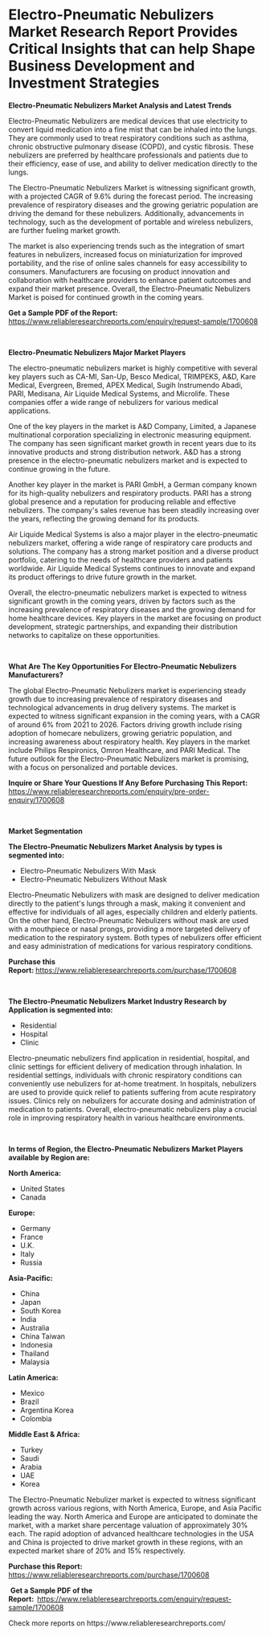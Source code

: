 <p><h1>Electro-Pneumatic Nebulizers Market Research Report Provides Critical Insights that can help Shape Business Development and Investment Strategies</h1></p><p><strong>Electro-Pneumatic Nebulizers Market Analysis and Latest Trends</strong></p>
<p><p>Electro-Pneumatic Nebulizers are medical devices that use electricity to convert liquid medication into a fine mist that can be inhaled into the lungs. They are commonly used to treat respiratory conditions such as asthma, chronic obstructive pulmonary disease (COPD), and cystic fibrosis. These nebulizers are preferred by healthcare professionals and patients due to their efficiency, ease of use, and ability to deliver medication directly to the lungs.</p><p>The Electro-Pneumatic Nebulizers Market is witnessing significant growth, with a projected CAGR of 9.6% during the forecast period. The increasing prevalence of respiratory diseases and the growing geriatric population are driving the demand for these nebulizers. Additionally, advancements in technology, such as the development of portable and wireless nebulizers, are further fueling market growth.</p><p>The market is also experiencing trends such as the integration of smart features in nebulizers, increased focus on miniaturization for improved portability, and the rise of online sales channels for easy accessibility to consumers. Manufacturers are focusing on product innovation and collaboration with healthcare providers to enhance patient outcomes and expand their market presence. Overall, the Electro-Pneumatic Nebulizers Market is poised for continued growth in the coming years.</p></p>
<p><strong>Get a Sample PDF of the Report:&nbsp;</strong> <a href="https://www.reliableresearchreports.com/enquiry/request-sample/1700608">https://www.reliableresearchreports.com/enquiry/request-sample/1700608</a></p>
<p>&nbsp;</p>
<p><strong>Electro-Pneumatic Nebulizers Major Market Players</strong></p>
<p><p>The electro-pneumatic nebulizers market is highly competitive with several key players such as CA-MI, San-Up, Besco Medical, TRIMPEKS, A&D, Kare Medical, Evergreen, Bremed, APEX Medical, Sugih Instrumendo Abadi, PARI, Medisana, Air Liquide Medical Systems, and Microlife. These companies offer a wide range of nebulizers for various medical applications.</p><p>One of the key players in the market is A&D Company, Limited, a Japanese multinational corporation specializing in electronic measuring equipment. The company has seen significant market growth in recent years due to its innovative products and strong distribution network. A&D has a strong presence in the electro-pneumatic nebulizers market and is expected to continue growing in the future.</p><p>Another key player in the market is PARI GmbH, a German company known for its high-quality nebulizers and respiratory products. PARI has a strong global presence and a reputation for producing reliable and effective nebulizers. The company's sales revenue has been steadily increasing over the years, reflecting the growing demand for its products.</p><p>Air Liquide Medical Systems is also a major player in the electro-pneumatic nebulizers market, offering a wide range of respiratory care products and solutions. The company has a strong market position and a diverse product portfolio, catering to the needs of healthcare providers and patients worldwide. Air Liquide Medical Systems continues to innovate and expand its product offerings to drive future growth in the market.</p><p>Overall, the electro-pneumatic nebulizers market is expected to witness significant growth in the coming years, driven by factors such as the increasing prevalence of respiratory diseases and the growing demand for home healthcare devices. Key players in the market are focusing on product development, strategic partnerships, and expanding their distribution networks to capitalize on these opportunities.</p></p>
<p>&nbsp;</p>
<p><strong>What Are The Key Opportunities For Electro-Pneumatic Nebulizers Manufacturers?</strong></p>
<p><p>The global Electro-Pneumatic Nebulizers market is experiencing steady growth due to increasing prevalence of respiratory diseases and technological advancements in drug delivery systems. The market is expected to witness significant expansion in the coming years, with a CAGR of around 6% from 2021 to 2026. Factors driving growth include rising adoption of homecare nebulizers, growing geriatric population, and increasing awareness about respiratory health. Key players in the market include Philips Respironics, Omron Healthcare, and PARI Medical. The future outlook for the Electro-Pneumatic Nebulizers market is promising, with a focus on personalized and portable devices.</p></p>
<p><strong>Inquire or Share Your Questions If Any Before Purchasing This Report:</strong> <a href="https://www.reliableresearchreports.com/enquiry/pre-order-enquiry/1700608">https://www.reliableresearchreports.com/enquiry/pre-order-enquiry/1700608</a></p>
<p>&nbsp;</p>
<p><strong>Market Segmentation</strong></p>
<p><strong>The Electro-Pneumatic Nebulizers Market Analysis by types is segmented into:</strong></p>
<p><ul><li>Electro-Pneumatic Nebulizers With Mask</li><li>Electro-Pneumatic Nebulizers Without Mask</li></ul></p>
<p><p>Electro-Pneumatic Nebulizers with mask are designed to deliver medication directly to the patient's lungs through a mask, making it convenient and effective for individuals of all ages, especially children and elderly patients. On the other hand, Electro-Pneumatic Nebulizers without mask are used with a mouthpiece or nasal prongs, providing a more targeted delivery of medication to the respiratory system. Both types of nebulizers offer efficient and easy administration of medications for various respiratory conditions.</p></p>
<p><strong>Purchase this Report:&nbsp;</strong><a href="https://www.reliableresearchreports.com/purchase/1700608">https://www.reliableresearchreports.com/purchase/1700608</a></p>
<p>&nbsp;</p>
<p><strong>The Electro-Pneumatic Nebulizers Market Industry Research by Application is segmented into:</strong></p>
<p><ul><li>Residential</li><li>Hospital</li><li>Clinic</li></ul></p>
<p><p>Electro-pneumatic nebulizers find application in residential, hospital, and clinic settings for efficient delivery of medication through inhalation. In residential settings, individuals with chronic respiratory conditions can conveniently use nebulizers for at-home treatment. In hospitals, nebulizers are used to provide quick relief to patients suffering from acute respiratory issues. Clinics rely on nebulizers for accurate dosing and administration of medication to patients. Overall, electro-pneumatic nebulizers play a crucial role in improving respiratory health in various healthcare environments.</p></p>
<p>&nbsp;</p>
<p><strong>In terms of Region, the Electro-Pneumatic Nebulizers Market Players available by Region are:</strong></p>
<p>
    <p> <strong> North America: </strong>
        <ul>
            <li>United States</li>
            <li>Canada</li>
        </ul>
        </p> 
    <p> <strong> Europe: </strong>
        <ul>
            <li>Germany</li>
            <li>France</li>
            <li>U.K.</li>
            <li>Italy</li>
            <li>Russia</li>
        </ul>
        </p> 
    <p> <strong> Asia-Pacific: </strong>
        <ul>
            <li>China</li>
            <li>Japan</li>
            <li>South Korea</li>
            <li>India</li>
            <li>Australia</li>
            <li>China Taiwan</li>
            <li>Indonesia</li>
            <li>Thailand</li>
            <li>Malaysia</li>
        </ul>
        </p> 
    <p> <strong> Latin America: </strong>
        <ul>
            <li>Mexico</li>
            <li>Brazil</li>
            <li>Argentina Korea</li>
            <li>Colombia</li>
        </ul>
        </p> 
    <p> <strong> Middle East & Africa: </strong>
        <ul>
            <li>Turkey</li>
            <li>Saudi</li>
            <li>Arabia</li>
            <li>UAE</li>
            <li>Korea</li>
        </ul>
    </p>
    </p>
<p><p>The Electro-Pneumatic Nebulizer market is expected to witness significant growth across various regions, with North America, Europe, and Asia Pacific leading the way. North America and Europe are anticipated to dominate the market, with a market share percentage valuation of approximately 30% each. The rapid adoption of advanced healthcare technologies in the USA and China is projected to drive market growth in these regions, with an expected market share of 20% and 15% respectively.</p></p>
<p><strong>Purchase this Report: </strong><a href="https://www.reliableresearchreports.com/purchase/1700608">https://www.reliableresearchreports.com/purchase/1700608</a></p>
<p>&nbsp;<strong>Get a Sample PDF of the Report:&nbsp;&nbsp;</strong><a href="https://www.reliableresearchreports.com/enquiry/request-sample/1700608">https://www.reliableresearchreports.com/enquiry/request-sample/1700608</a></p>
<p><strong></strong></p>
<p>Check more reports on https://www.reliableresearchreports.com/</p>